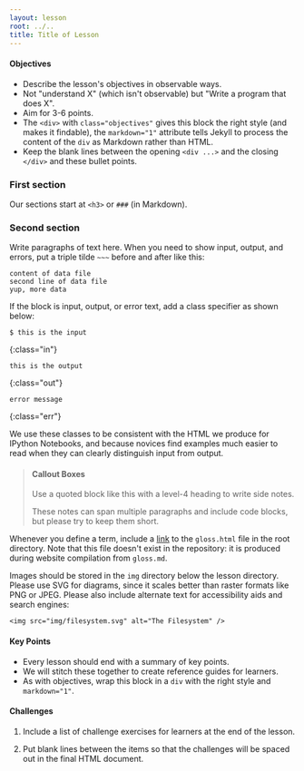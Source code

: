 ```yaml
---
layout: lesson
root: ../..
title: Title of Lesson
---
```

<div class="objectives" markdown="1">

#### Objectives
*   Describe the lesson's objectives in observable ways.
*   Not "understand X" (which isn't observable) but "Write a program that does X".
*   Aim for 3-6 points.
*   The `<div>` with `class="objectives"` gives this block the right style (and makes it findable),
    the `markdown="1"` attribute tells Jekyll to process the content of the `div` as Markdown
    rather than HTML.
*   Keep the blank lines between the opening `<div ...>` and the closing `</div>` and these bullet points.

</div>

### First section

Our sections start at `<h3>` or `###` (in Markdown).

### Second section

Write paragraphs of text here.
When you need to show input, output, and errors,
put a triple tilde `~~~` before and after like this:

~~~
content of data file
second line of data file
yup, more data
~~~

If the block is input, output, or error text,
add a class specifier as shown below:

~~~
$ this is the input
~~~
{:class="in"}
~~~
this is the output
~~~
{:class="out"}
~~~
error message
~~~
{:class="err"}

We use these classes to be consistent with the HTML we produce for IPython Notebooks,
and because novices find examples much easier to read
when they can clearly distinguish input from output.

> #### Callout Boxes
> 
> Use a quoted block like this with a level-4 heading to write side notes.
> 
> These notes can span multiple paragraphs and include code blocks,
> but please try to keep them short.

Whenever you define a term,
include a [link](../../gloss.html#link)
to the `gloss.html` file in the root directory.
Note that this file doesn't exist in the repository:
it is produced during website compilation from `gloss.md`.

Images should be stored in the `img` directory below the lesson directory.
Please use SVG for diagrams,
since it scales better than raster formats like PNG or JPEG.
Please also include alternate text for accessibility aids and search engines:

~~~
<img src="img/filesystem.svg" alt="The Filesystem" />
~~~

<div class="keypoints" markdown="1">

#### Key Points
*   Every lesson should end with a summary of key points.
*   We will stitch these together to create reference guides for learners.
*   As with objectives, wrap this block in a `div` with the right style and `markdown="1"`.

</div>

<div class="challenges" markdown="1">

#### Challenges

1.  Include a list of challenge exercises for learners at the end of the lesson.

2.  Put blank lines between the items so that the challenges will be spaced out in the final HTML document.

</div>
